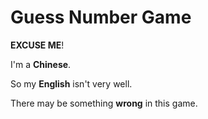 # Guess Number Game

**EXCUSE ME**!

I'm a **Chinese**.

So my **English** isn't very well.

There may be something **wrong** in this game.


